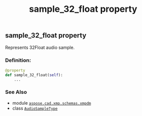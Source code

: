 ﻿---
title: sample_32_float property
second_title: Aspose.CAD for Python via .NET API References
description: 
type: docs
weight: 70
url: /python-net/aspose.cad.xmp.schemas.xmpdm/audiosampletype/sample_32_float/
is_root: false
---

## sample_32_float property


Represents 32Float audio sample.
### Definition:
```python
@property
def sample_32_float(self):
    ...
```

### See Also
* module [`aspose.cad.xmp.schemas.xmpdm`](../../)
* class [`AudioSampleType`](/cad/python-net/aspose.cad.xmp.schemas.xmpdm/audiosampletype)
